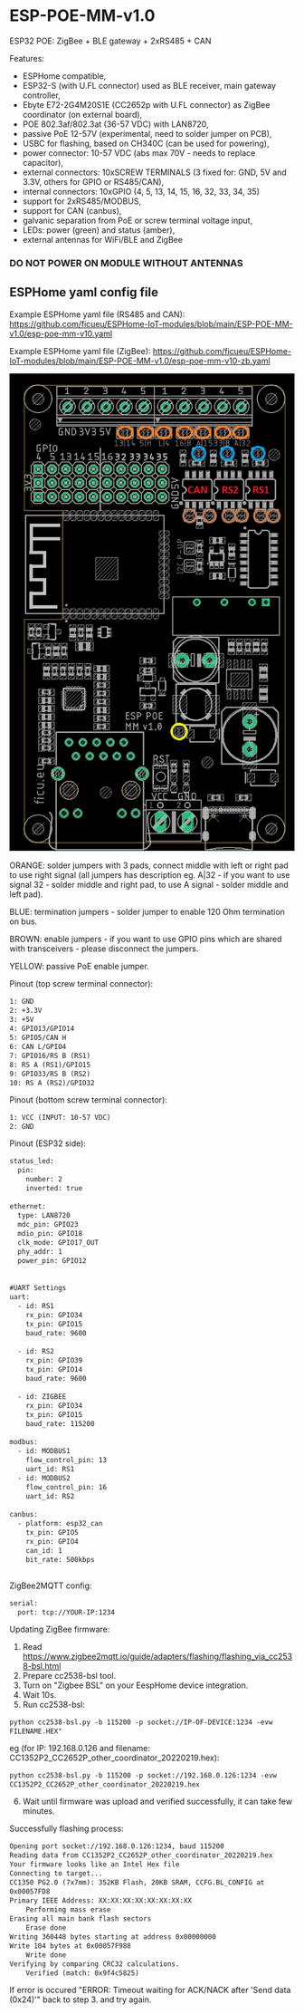 # ESP-POE-MM-v1.0
ESP32 POE: ZigBee + BLE gateway + 2xRS485 + CAN

Features:
* ESPHome compatible,
* ESP32-S (with U.FL connector) used as BLE receiver, main gateway controller,
* Ebyte E72-2G4M20S1E (CC2652p with U.FL connector) as ZigBee coordinator (on external board),
* POE 802.3af/802.3at (36-57 VDC) with LAN8720,
* passive PoE 12-57V (experimental, need to solder jumper on PCB),
* USBC for flashing, based on CH340C (can be used for powering),
* power connector: 10-57 VDC (abs max 70V - needs to replace capacitor),
* external connectors: 10xSCREW TERMINALS (3 fixed for: GND, 5V and 3.3V, others for GPIO or RS485/CAN),
* internal connectors: 10xGPIO (4, 5, 13, 14, 15, 16, 32, 33, 34, 35)
* support for 2xRS485/MODBUS,
* support for CAN (canbus),
* galvanic separation from PoE or screw terminal voltage input,
* LEDs: power (green) and status (amber),
* external antennas for WiFi/BLE and ZigBee


### DO NOT POWER ON MODULE WITHOUT ANTENNAS

## ESPHome yaml config file

Example ESPHome yaml file (RS485 and CAN): https://github.com/ficueu/ESPHome-IoT-modules/blob/main/ESP-POE-MM-v1.0/esp-poe-mm-v10.yaml

Example ESPHome yaml file (ZigBee): https://github.com/ficueu/ESPHome-IoT-modules/blob/main/ESP-POE-MM-v1.0/esp-poe-mm-v10-zb.yaml


![alt text](https://github.com/ficueu/ESPHome-IoT-modules/blob/main/ESP-POE-MM-v1.0/images/ESP-POE-MM-v1.0-DESC.png)

ORANGE: solder jumpers with 3 pads, connect middle with left or right pad to use right signal (all jumpers has description eg. A|32 - if you want to use signal 32 - solder middle and right pad, to use A signal - solder middle and left pad).

BLUE: termination jumpers - solder jumper to enable 120 Ohm termination on bus.

BROWN: enable jumpers - if you want to use GPIO pins which are shared with transceivers - please disconnect the jumpers.

YELLOW: passive PoE enable jumper.

Pinout (top screw terminal connector):
```
1: GND
2: +3.3V
3: +5V
4: GPIO13/GPIO14
5: GPIO5/CAN H
6: CAN L/GPIO4
7: GPIO16/RS B (RS1)
8: RS A (RS1)/GPIO15
9: GPIO33/RS B (RS2)
10: RS A (RS2)/GPIO32
```

Pinout (bottom screw terminal connector):
```
1: VCC (INPUT: 10-57 VDC)
2: GND
```

Pinout (ESP32 side):
```
status_led:
  pin:
    number: 2
    inverted: true
    
ethernet:
  type: LAN8720
  mdc_pin: GPIO23
  mdio_pin: GPIO18
  clk_mode: GPIO17_OUT
  phy_addr: 1
  power_pin: GPIO12
  
  
#UART Settings
uart:
  - id: RS1
    rx_pin: GPIO34
    tx_pin: GPIO15
    baud_rate: 9600

  - id: RS2
    rx_pin: GPIO39
    tx_pin: GPIO14
    baud_rate: 9600       

  - id: ZIGBEE
    rx_pin: GPIO34
    tx_pin: GPIO15
    baud_rate: 115200

modbus:
  - id: MODBUS1
    flow_control_pin: 13  
    uart_id: RS1
  - id: MODBUS2
    flow_control_pin: 16  
    uart_id: RS2

canbus:
  - platform: esp32_can
    tx_pin: GPIO5
    rx_pin: GPIO4
    can_id: 1
    bit_rate: 500kbps
  
```

ZigBee2MQTT config:

```
serial:
  port: tcp://YOUR-IP:1234
```

Updating ZigBee firmware:
1. Read https://www.zigbee2mqtt.io/guide/adapters/flashing/flashing_via_cc2538-bsl.html
2. Prepare cc2538-bsl tool.
3. Turn on "Zigbee BSL" on your EespHome device integration.
4. Wait 10s.
5. Run cc2538-bsl: 
```
python cc2538-bsl.py -b 115200 -p socket://IP-OF-DEVICE:1234 -evw FILENAME.HEX"
```
eg (for IP: 192.168.0.126 and filename: CC1352P2_CC2652P_other_coordinator_20220219.hex):
```
python cc2538-bsl.py -b 115200 -p socket://192.168.0.126:1234 -evw CC1352P2_CC2652P_other_coordinator_20220219.hex
```
6. Wait until firmware was upload and verified successfully, it can take few minutes.

Successfully flashing process:
```
Opening port socket://192.168.0.126:1234, baud 115200
Reading data from CC1352P2_CC2652P_other_coordinator_20220219.hex
Your firmware looks like an Intel Hex file
Connecting to target...
CC1350 PG2.0 (7x7mm): 352KB Flash, 20KB SRAM, CCFG.BL_CONFIG at 0x00057FD8
Primary IEEE Address: XX:XX:XX:XX:XX:XX:XX:XX
    Performing mass erase
Erasing all main bank flash sectors
    Erase done
Writing 360448 bytes starting at address 0x00000000
Write 104 bytes at 0x00057F988
    Write done
Verifying by comparing CRC32 calculations.
    Verified (match: 0x9f4c5825)
```

If error is occured "ERROR: Timeout waiting for ACK/NACK after 'Send data (0x24)'" back to step 3. and try again.


